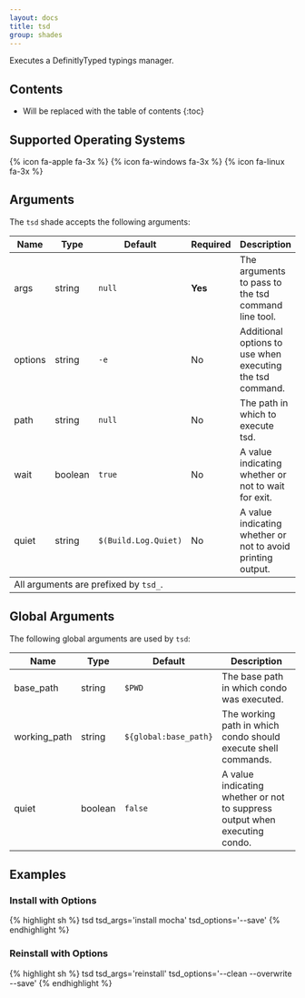 ```yaml
---
layout: docs
title: tsd
group: shades
---
```


Executes a DefinitlyTyped typings manager.

## Contents

* Will be replaced with the table of contents
{:toc}

## Supported Operating Systems

{% icon fa-apple fa-3x %} {% icon fa-windows fa-3x %} {% icon fa-linux fa-3x %}

## Arguments

The `tsd` shade accepts the following arguments:

<div class="table-responsive">
    <table class="table table-bordered table-striped">
    <thead>
        <tr>
            <th style="width:100px;">Name</th>
            <th style="width:50px;">Type</th>
            <th style="width:50px;">Default</th>
            <th style="width:25px;">Required</th>
            <th>Description</th>
        </tr>
    </thead>
    <tbody>
        <tr>
            <td>args</td>
            <td>string</td>
            <td><code>null</code></td>
            <td><strong>Yes</strong></td>
            <td>The arguments to pass to the tsd command line tool.</td>
        </tr>
        <tr>
            <td>options</td>
            <td>string</td>
            <td><code>-e</code></td>
            <td>No</td>
            <td>Additional options to use when executing the tsd command.</td>
        </tr>
        <tr>
            <td>path</td>
            <td>string</td>
            <td><code>null</code></td>
            <td>No</td>
            <td>The path in which to execute tsd.</td>
        </tr>
        <tr>
            <td>wait</td>
            <td>boolean</td>
            <td><code>true</code></td>
            <td>No</td>
            <td>A value indicating whether or not to wait for exit.</td>
        </tr>
        <tr>
            <td>quiet</td>
            <td>string</td>
            <td><code>$(Build.Log.Quiet)</code></td>
            <td>No</td>
            <td>A value indicating whether or not to avoid printing output.</td>
        </tr>
    </tbody>
    <tfooter>
        <tr>
            <td colspan="5">All arguments are prefixed by <code>tsd_</code>.</td>
        </tr>
    </tfooter>
    </table>
</div>

## Global Arguments

The following global arguments are used by `tsd`:

<div class="table-responsive">
    <table class="table table-bordered table-striped">
    <thead>
        <tr>
            <th style="width:100px;">Name</th>
            <th style="width:50px;">Type</th>
            <th style="width:50px;">Default</th>
            <th>Description</th>
        </tr>
    </thead>
    <tbody>
        <tr>
            <td>base_path</td>
            <td>string</td>
            <td><code>$PWD</code></td>
            <td>The base path in which condo was executed.</td>
        </tr>
        <tr>
            <td>working_path</td>
            <td>string</td>
            <td><code>${global:base_path}</code></td>
            <td>The working path in which condo should execute shell commands.</td>
        </tr>
        <tr>
            <td>quiet</td>
            <td>boolean</td>
            <td><code>false</code></td>
            <td>A value indicating whether or not to suppress output when executing condo.</td>
        </tr>
    </tbody>
    </table>
</div>

## Examples

### Install with Options

{% highlight sh %}
tsd tsd_args='install mocha' tsd_options='--save'
{% endhighlight %}

### Reinstall with Options
{% highlight sh %}
tsd tsd_args='reinstall' tsd_options='--clean --overwrite --save'
{% endhighlight %}